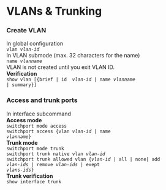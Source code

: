# VLANs & Trunking
### Create VLAN
In global configuration  
<code>vlan <em>vlan-id</em></code>  
In VLAN submode (max. 32 characters for the name)  
<code>name <em>vlanname</em></code>  
VLAN is not created until you exit VLAN ID.  
**Verification**  
<code>show vlan [{brief | id <em> vlan-id</em> | name <em>vlanname</em> | summary}]</code>
### Access and trunk ports
In interface subcommand  
**Access mode**     
<code>switchport mode access</code>  
<code>switchport access {vlan <em>vlan-id</em> | name <em>vlanname</em>}</code>  
**Trunk mode**  
<code>switchport mode trunk</code>  
<code>switchport trunk native vlan <em>vlan-id</em></code>  
<code>switchport trunk allowed vlan {<em>vlan-id</em> | all | none| add <em>vlan-ids</em> | remove <em>vlan-ids</em> | exept <em>vlans-ids</em>}</code>  
**Trunk verification**  
<code>show interface trunk</code>  
